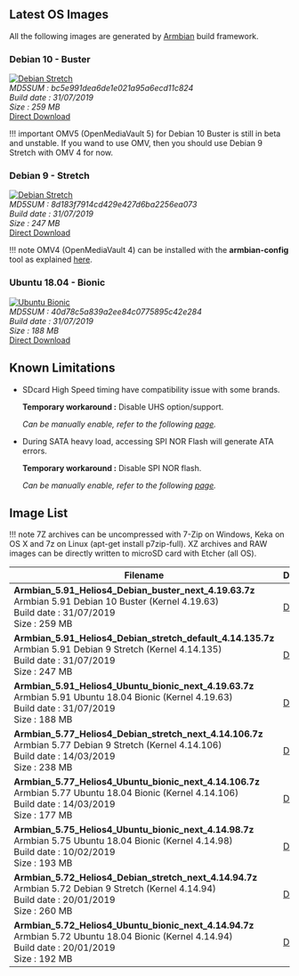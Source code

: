 ## Latest OS Images

All the following images are generated by [Armbian](https://www.armbian.com/helios4/) build framework.

### Debian 10 - Buster

[![Debian Stretch](/img/os/debian10.png)](https://dl.armbian.com/helios4/archive/Armbian_5.91_Helios4_Debian_buster_next_4.19.63.7z)<br>
*MD5SUM : bc5e991dea6de1e021a95a6ecd11c824<br>
Build date : 31/07/2019<br>
Size : 259 MB<br>*
[Direct Download](https://dl.armbian.com/helios4/archive/Armbian_5.91_Helios4_Debian_buster_next_4.19.63.7z)

!!! important
    OMV5 (OpenMediaVault 5) for Debian 10 Buster is still in beta and unstable. If you wand to use OMV, then you should use Debian 9 Stretch with OMV 4 for now.

### Debian 9 - Stretch

[![Debian Stretch](/img/os/debian9.png)](https://dl.armbian.com/helios4/archive/Armbian_5.91_Helios4_Debian_stretch_default_4.14.135.7z)<br>
*MD5SUM : 8d183f7914cd429e427d6ba2256ea073<br>
Build date : 31/07/2019<br>
Size : 247 MB<br>*
[Direct Download](https://dl.armbian.com/helios4/archive/Armbian_5.91_Helios4_Debian_stretch_default_4.14.135.7z)

!!! note
    OMV4 (OpenMediaVault 4) can be installed with the **armbian-config** tool as explained [here](/omv/#install-openmediavault).

### Ubuntu 18.04 - Bionic

[![Ubuntu Bionic](/img/os/ubuntu.png)](https://dl.armbian.com/helios4/archive/Armbian_5.91_Helios4_Ubuntu_bionic_next_4.19.63.7z)<br>
*MD5SUM : 40d78c5a839a2ee84c0775895c42e284<br>
Build date : 31/07/2019<br>
Size : 188 MB<br>*
[Direct Download](https://dl.armbian.com/helios4/archive/Armbian_5.91_Helios4_Ubuntu_bionic_next_4.19.63.7z)


## Known Limitations

- SDcard High Speed timing have compatibility issue with some brands.

    **Temporary workaround :** Disable UHS option/support.

    *Can be manually enable, refer to the following [page](/sdcard).*

- During SATA heavy load, accessing SPI NOR Flash will generate ATA errors.

    **Temporary workaround :** Disable SPI NOR flash.

    *Can be manually enable, refer to the following [page](/spi).*


## Image List

!!! note
    7Z archives can be uncompressed with 7-Zip on Windows, Keka on OS X and 7z on Linux (apt-get install p7zip-full). XZ archives and RAW images can be directly written to microSD card with Etcher (all OS).

Filename | Download | MD5
---------|----------|----
**Armbian_5.91_Helios4_Debian_buster_next_4.19.63.7z**<br>Armbian 5.91 Debian 10 Buster (Kernel 4.19.63)<br>Build date : 31/07/2019<br>Size : 259 MB|[Download](https://dl.armbian.com/helios4/archive/Armbian_5.91_Helios4_Debian_buster_next_4.19.63.7z)|bc5e991dea6de1e021a95a6ecd11c824
**Armbian_5.91_Helios4_Debian_stretch_default_4.14.135.7z**<br>Armbian 5.91 Debian 9 Stretch (Kernel 4.14.135)<br>Build date : 31/07/2019<br>Size : 247 MB|[Download](https://dl.armbian.com/helios4/archive/Armbian_5.91_Helios4_Debian_stretch_default_4.14.135.7z)|8d183f7914cd429e427d6ba2256ea073
**Armbian_5.91_Helios4_Ubuntu_bionic_next_4.19.63.7z**<br>Armbian 5.91 Ubuntu 18.04 Bionic (Kernel 4.19.63)<br>Build date : 31/07/2019<br>Size : 188 MB|[Download](https://dl.armbian.com/helios4/archive/Armbian_5.91_Helios4_Ubuntu_bionic_next_4.19.63.7z)|40d78c5a839a2ee84c0775895c42e284
  **Armbian_5.77_Helios4_Debian_stretch_next_4.14.106.7z**<br>Armbian 5.77 Debian 9 Stretch (Kernel 4.14.106)<br>Build date : 14/03/2019<br>Size : 238 MB|[Download](https://cdn.kobol.io/files/Armbian_5.77_Helios4_Debian_stretch_next_4.14.106.7z)|5f2e19d6ecf8a35de89c881fb06bd56e
**Armbian_5.77_Helios4_Ubuntu_bionic_next_4.14.106.7z**<br>Armbian 5.77 Ubuntu 18.04 Bionic (Kernel 4.14.106)<br>Build date : 14/03/2019<br>Size : 177 MB|[Download](https://cdn.kobol.io/files/Armbian_5.77_Helios4_Ubuntu_bionic_next_4.14.106.7z)|90805f23c5c6491bbf1b251f4d3d74a0
**Armbian_5.75_Helios4_Ubuntu_bionic_next_4.14.98.7z**<br>Armbian 5.75 Ubuntu 18.04 Bionic (Kernel 4.14.98)<br>Build date : 10/02/2019<br>Size : 193 MB|[Download](https://dl.armbian.com/helios4/archive/Armbian_5.75_Helios4_Ubuntu_bionic_next_4.14.98.7z)|d70b2d51b29e6729c33bbec90825f47a
**Armbian_5.72_Helios4_Debian_stretch_next_4.14.94.7z**<br>Armbian 5.72 Debian 9 Stretch (Kernel 4.14.94)<br>Build date : 20/01/2019<br>Size : 260 MB|[Download](https://dl.armbian.com/helios4/archive/Armbian_5.72_Helios4_Debian_stretch_next_4.14.94.7z)|c4b5973931acde6e070b88bdfb32957c
**Armbian_5.72_Helios4_Ubuntu_bionic_next_4.14.94.7z**<br>Armbian 5.72 Ubuntu 18.04 Bionic (Kernel 4.14.94)<br>Build date : 20/01/2019<br>Size : 192 MB|[Download](https://dl.armbian.com/helios4/archive/Armbian_5.72_Helios4_Ubuntu_bionic_next_4.14.94.7z)|e372bd132de296228ad1a2289d163fa4
